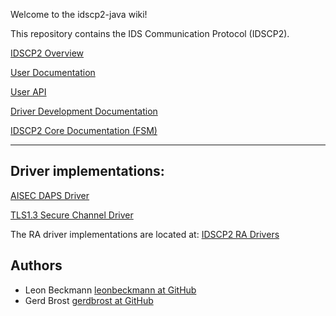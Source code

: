 Welcome to the idscp2-java wiki!

This repository contains the IDS Communication Protocol (IDSCP2).

[IDSCP2 Overview](wiki/IDSCP2-Overview)

[User Documentation](wiki/IDSCP2-User-Documentation)

[User API](wiki/IDSCP2-User-API)

[Driver Development Documentation](wiki/IDSCP2-Driver-Development)

[IDSCP2 Core Documentation (FSM)](wiki/IDSCP2-Core)

----------------
## Driver implementations:

[AISEC DAPS Driver](wiki/AISEC-DAPS-Driver)

[TLS1.3 Secure Channel Driver](wiki/TLS1.3-Secure-Channel-Driver)

The RA driver implementations are located at: [IDSCP2 RA Drivers](https://github.com/industrial-data-space/idscp2-rat-drivers/tree/develop)

## Authors

- Leon Beckmann [leonbeckmann at GitHub](https://github.com/leonbeckmann)
- Gerd Brost [gerdbrost at GitHub]()


